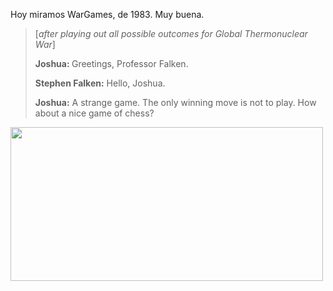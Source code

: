<html><body><p>Hoy miramos WarGames, de 1983. Muy buena.

</p><blockquote>[<em class="fine">after playing out all possible outcomes for Global Thermonuclear War</em>]



<strong>Joshua: </strong>Greetings, Professor Falken.

<strong>Stephen Falken:</strong> Hello, Joshua.

<strong>Joshua:</strong> A strange game. The only winning move is not to play. How about a nice game of chess?</blockquote>

<img class="aligncenter size-full wp-image-1454" title="wargames_view_at_norad" src="/wp-content/uploads/2009/04/wargames_view_at_norad.png" alt="" width="500" height="246"></body></html>